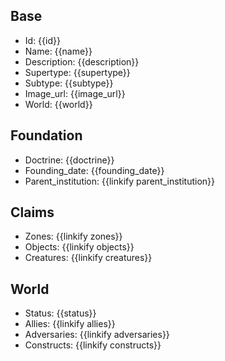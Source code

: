 ## Base
- <span class="text-field" data-tooltip="Text">Id</span>: {{id}}
- <span class="text-field" data-tooltip="Text">Name</span>: {{name}}
- <span class="text-field" data-tooltip="Text">Description</span>: {{description}}
- <span class="text-field" data-tooltip="Text">Supertype</span>: {{supertype}}
- <span class="text-field" data-tooltip="Text">Subtype</span>: {{subtype}}
- <span class="text-field" data-tooltip="Text">Image_url</span>: {{image_url}}
- <span class="text-field" data-tooltip="Text">World</span>: {{world}}

## Foundation
- <span class="string" data-tooltip="Text">Doctrine</span>: {{doctrine}}
- <span class="integer" data-tooltip="Number, max: 0">Founding_date</span>: {{founding_date}}
- <span class="link-field" data-tooltip="Single Institution">Parent_institution</span>: {{linkify parent_institution}}

## Claims
- <span class="multi-link-field" data-tooltip="Multi Zone">Zones</span>: {{linkify zones}}
- <span class="multi-link-field" data-tooltip="Multi Object">Objects</span>: {{linkify objects}}
- <span class="multi-link-field" data-tooltip="Multi Creature">Creatures</span>: {{linkify creatures}}

## World
- <span class="string" data-tooltip="Text">Status</span>: {{status}}
- <span class="multi-link-field" data-tooltip="Multi Institution">Allies</span>: {{linkify allies}}
- <span class="multi-link-field" data-tooltip="Multi Institution">Adversaries</span>: {{linkify adversaries}}
- <span class="multi-link-field" data-tooltip="Multi Construct">Constructs</span>: {{linkify constructs}}


